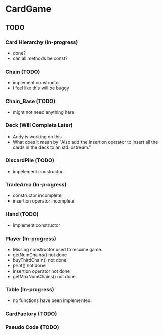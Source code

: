 # CardGame

## TODO

### Card Hierarchy (In-progress)
- done?
- can all methods be const?

### Chain (TODO)
- implement constructor
- I feel like this will be buggy

### Chain_Base (TODO)
- might not need anything here

### Deck (Will Complete Later)
- Andy is working on this
- What does it mean by "Also add the insertion operator to insert all the cards in the deck to an std::ostream."

### DiscardPile (TODO)
- impelement constructor

### TradeArea (In-progress)
- constructor incomplete
- insertion operator incomplete

### Hand (TODO)
- implement constructor

### Player (In-progress)
- Missing constructor used to resume game.
- getNumChains() not done
- buyThirdChain() not done
- print() not done
- insertion operator not done
- getMaxNumChains() not done

### Table (In-progress)
- no functions have been implemented.

### CardFactory (TODO)

### Pseudo Code (TODO)
